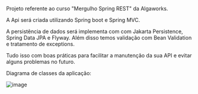 Projeto referente ao curso "Mergulho Spring REST" da Algaworks.

A Api será criada utilizando Spring boot e Spring MVC.

A persistência de dados será implementa com com Jakarta Persistence, Spring Data JPA e Flyway. Além disso temos validação com Bean Validation e tratamento de exceptions.

Tudo isso com boas práticas para facilitar a manutenção da sua API e evitar alguns problemas no futuro.

Diagrama de classes da aplicação: 
 

![image](https://user-images.githubusercontent.com/58311661/140631184-a99cfbbd-26d2-46f2-8456-3e62fb7234e2.png)
